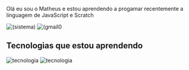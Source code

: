 Olá eu sou o Matheus e estou aprendendo a progamar recentemente a linguagem de JavaScript e Scratch 

![(sistema)](https://img.shields.io/badge/Windows-0078D6?style=for-the-badge&logo=windows&logoColor=white)
![(gmail0](https://img.shields.io/badge/Gmail-D14836?style=for-the-badge&logo=gmail&logoColor=white
)
 
 ## Tecnologias que estou aprendendo
 ![tecnologia](https://img.shields.io/badge/JavaScript-323330?style=for-the-badge&logo=javascript&logoColor=F7DF1E
)
![tecnologia](https://img.shields.io/badge/Python-14354C?style=for-the-badge&logo=python&logoColor=white
)
